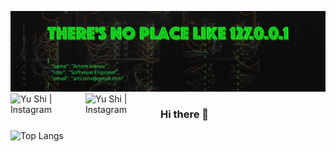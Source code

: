 ![banner](https://github.com/arti-ivnv/arti-ivnv/blob/main/assets/header.png?raw=true)
<a href="https://instagram.com/yushi.95"><img align="left" src="https://img.shields.io/badge/Instagram-E4405F?style=for-the-badge&logo=instagram&logoColor=white" alt="Yu Shi | Instagram" width="120px"/></a>
<a href="https://instagram.com/yushi.95"><img align="left" src="https://img.shields.io/badge/Instagram-E4405F?style=for-the-badge&logo=instagram&logoColor=white" alt="Yu Shi | Instagram" width="120px"/></a>
### Hi there 👋

![Top Langs](https://github-readme-stats.vercel.app/api/top-langs/?username=arti-ivnv&langs_count=10&layout=compact)
<!--
**arti-ivnv/arti-ivnv** is a ✨ _special_ ✨ repository because its `README.md` (this file) appears on your GitHub profile.

Here are some ideas to get you started:

- 🔭 I’m currently working on ...
- 🌱 I’m currently learning ...
- 👯 I’m looking to collaborate on ...
- 🤔 I’m looking for help with ...
- 💬 Ask me about ...
- 📫 How to reach me: ...
- 😄 Pronouns: ...
- ⚡ Fun fact: ...
-->
